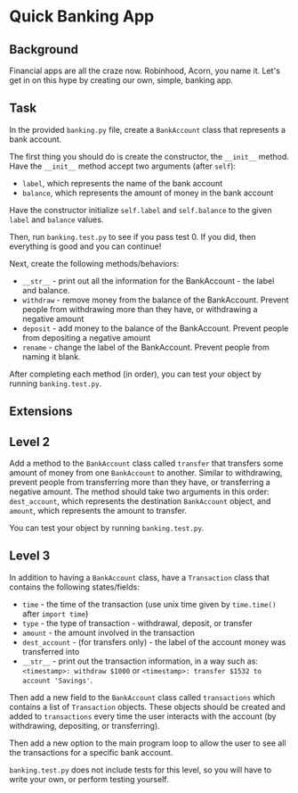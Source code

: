 # Quick Banking App

## Background

Financial apps are all the craze now.  Robinhood, Acorn, you name it.  Let's get in on this hype by creating our own, simple, banking app.

## Task

In the provided `banking.py` file, create a `BankAccount` class that represents a bank account.

The first thing you should do is create the constructor, the `__init__` method.  Have the `__init__` method accept two arguments (after `self`):
* `label`, which represents the name of the bank account
* `balance`, which represents the amount of money in the bank account

Have the constructor initialize  `self.label` and `self.balance` to the given `label` and `balance` values.

Then, run `banking.test.py` to see if you pass test 0.  If you did, then everything is good and you can continue!

Next, create the following methods/behaviors:
* `__str__` - print out all the information for the BankAccount - the label and balance.
* `withdraw` - remove money from the balance of the BankAccount.  Prevent people from withdrawing more than they have, or withdrawing a negative amount
* `deposit` - add money to the balance of the BankAccount.  Prevent people from depositing a negative amount
* `rename` - change the label of the BankAccount.  Prevent people from naming it blank.

After completing each method (in order), you can test your object by running `banking.test.py`.

## Extensions

## Level 2
Add a method to the `BankAccount` class called `transfer` that transfers some amount of money from one `BankAccount` to another.  Similar to withdrawing, prevent people from transferring more than they have, or transferring a negative amount.  The method should take two arguments in this order: `dest_account`, which represents the destination `BankAccount` object, and `amount`, which represents the amount to transfer.

You can test your object by running `banking.test.py`.

## Level 3
In addition to having a `BankAccount` class, have a `Transaction` class that contains the following states/fields:
* `time` - the time of the transaction (use unix time given by `time.time()` after `import time`)
* `type` - the type of transaction - withdrawal, deposit, or transfer
* `amount` - the amount involved in the transaction
* `dest_account` - (for transfers only) - the label of the account money was transferred into
* `__str__` - print out the transaction information, in a way such as: `<timestamp>: withdraw $1000` or `<timestamp>: transfer $1532 to account 'Savings'`.

Then add a new field to the `BankAccount` class called `transactions` which contains a list of `Transaction` objects.  These objects should be created and added to `transactions` every time the user interacts with the account (by withdrawing, depositing, or transferring).

Then add a new option to the main program loop to allow the user to see all the transactions for a specific bank account.

`banking.test.py` does not include tests for this level, so you will have to write your own, or perform testing yourself.